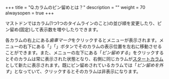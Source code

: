+++
title = "Q.カラムのピン留めとは？"
description = ""
weight = 70
alwaysopen = true
+++

マストドンではカラム(1つ1つのタイムラインのこと)の並び順を変更したり、ピン留め(固定)して表示数を増やしたりできます。

各カラムの右上にある<i class="fa fa-gear">歯車マーク</i>をクリックするとメニューが表示されます。メニューの右下にある「<i class="fa fa-chevron-left"></i>」「<i class="fa fa-chevron-right"></i>」ボタンでそのカラムの表示位置を左右に移動させることができます。また、メニューの左下にある「<i class="fa fa-plus">ピン留めする</i>」をクリックするとそのカラムは常に表示された状態となり、右側に同じカラムが[スタートカラム](../start)として新たに表示されます。既にピン留めされているカラムでは「<i class="fa fa-times">ピン留めを外す</i>」となっていて、クリックするとそのカラムは非表示になります。
